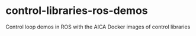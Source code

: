 # control-libraries-ros-demos
Control loop demos in ROS with the AICA Docker images of control libraries

